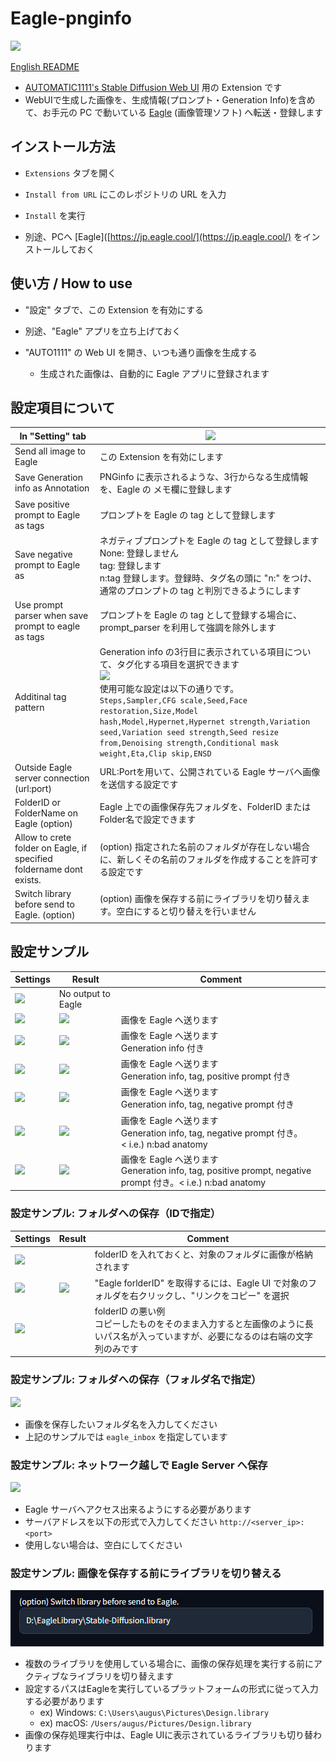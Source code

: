 # Eagle-pnginfo

![](misc/sss_top.png)

[English README](README.md)

- [AUTOMATIC1111's Stable Diffusion Web UI](https://github.com/AUTOMATIC1111/stable-diffusion-webui) 用の Extension です
- WebUIで生成した画像を、生成情報(プロンプト・Generation Info)を含めて、お手元の PC で動いている [Eagle](https://jp.eagle.cool/) (画像管理ソフト) へ転送・登録します

## インストール方法

- `Extensions` タブを開く

- `Install from URL` にこのレポジトリの URL を入力

- `Install` を実行

- 別途、PCへ [Eagle]([https://jp.eagle.cool/](https://jp.eagle.cool/) をインストールしておく

## 使い方 / How to use

- "設定" タブで、この Extension を有効にする

- 別途、"Eagle" アプリを立ち上げておく

- "AUTO1111" の Web UI を開き、いつも通り画像を生成する

   - 生成された画像は、自動的に Eagle アプリに登録されます

## 設定項目について

| In "Setting" tab                                                     | ![](misc/sss09.png)                                                                                                                                                                                                                                                                                                            |
| -------------------------------------------------------------------- | ------------------------------------------------------------------------------------------------------------------------------------------------------------------------------------------------------------------------------------------------------------------------------------------------------------------------------ |
| Send all image to Eagle                                              | この Extension を有効にします                                                                                                                                                                                                                                                                                                           |
| Save Generation info as Annotation                                   | PNGinfo に表示されるような、3行からなる生成情報を、Eagle の メモ欄に登録します                                                                                                                                                                                                                                                                                |
| Save positive prompt to Eagle as tags                                | プロンプトを Eagle の tag として登録します                                                                                                                                                                                                                                                                                                    |
| Save negative prompt to Eagle as                                     | ネガティブプロンプトを Eagle の tag として登録します<br/>None: 登録しません<br/>tag: 登録します<br/>n:tag 登録します。登録時、タグ名の頭に "n:" をつけ、通常のプロンプトの tag と判別できるようにします                                                                                                                                                                                                |
| Use prompt parser when save prompt to eagle as tags                  | プロンプトを Eagle の tag として登録する場合に、 prompt_parser を利用して強調を除外します |
| Additinal tag pattern                                                | Generation info の3行目に表示されている項目について、タグ化する項目を選択できます<br/>![](misc/sss10.png)<br />使用可能な設定は以下の通りです。<br/>```Steps,Sampler,CFG scale,Seed,Face restoration,Size,Model hash,Model,Hypernet,Hypernet strength,Variation seed,Variation seed strength,Seed resize from,Denoising strength,Conditional mask weight,Eta,Clip skip,ENSD``` |
| Outside Eagle server connection (url:port)                           | URL:Portを用いて、公開されている Eagle サーバへ画像を送信する設定です                                                                                                                                                                                                                                                                                     |
| FolderID or FolderName on Eagle (option)                             | Eagle 上での画像保存先フォルダを、FolderID または Folder名で設定できます                                                                                                                                                                                                                                                                                |
| Allow to crete folder on Eagle, if specified foldername dont exists. | (option) 指定された名前のフォルダが存在しない場合に、新しくその名前のフォルダを作成することを許可する設定です                                                                                                                                                                                                                                                                    |
| Switch library before send to Eagle. (option)                        | (option) 画像を保存する前にライブラリを切り替えます。空白にすると切り替えを行いません                                                                                                                                                                                                                                                                             |

## 設定サンプル

| Settings              | Result                | Comment                                                                                             |
| --------------------- | --------------------- | --------------------------------------------------------------------------------------------------- |
| ![](misc/sss00.png)   | No output to Eagle    |                                                                                                     |
| ![](misc/sss01-1.png) | ![](misc/sss01-2.png) | 画像を Eagle へ送ります                                                                                     |
| ![](misc/sss02-1.png) | ![](misc/sss02-2.png) | 画像を Eagle へ送ります<br/>Generation info 付き                                                              |
| ![](misc/sss03-1.png) | ![](misc/sss03-2.png) | 画像を Eagle へ送ります<br/>Generation info, tag, positive prompt 付き                                        |
| ![](misc/sss04-1.png) | ![](misc/sss04-2.png) | 画像を Eagle へ送ります<br/>Generation info, tag, negative prompt 付き                                        |
| ![](misc/sss05-1.png) | ![](misc/sss05-2.png) | 画像を Eagle へ送ります<br/>Generation info, tag, negative prompt 付き。< i.e.) n:bad anatomy                  |
| ![](misc/sss06-1.png) | ![](misc/sss06-2.png) | 画像を Eagle へ送ります<br/>Generation info, tag, positive prompt, negative prompt 付き。< i.e.) n:bad anatomy |

### 設定サンプル: フォルダへの保存（IDで指定）

| Settings              | Result                | Comment                                                                   |
| --------------------- | --------------------- | ------------------------------------------------------------------------- |
| ![](misc/sss07-4.png) |                       | folderID を入れておくと、対象のフォルダに画像が格納されます                                        |
| ![](misc/sss07-1.png) | ![](misc/sss07-3.png) | "Eagle forlderID" を取得するには、Eagle UI で対象のフォルダを右クリックし、"リンクをコピー" を選択          |
| ![](misc/sss07-2.png) |                       | folderID の悪い例<br/>コピーしたものをそのまま入力すると左画像のように長いパス名が入っていますが、必要になるのは右端の文字列のみです |

### 設定サンプル: フォルダへの保存（フォルダ名で指定）

![](misc/sss11.png)

- 画像を保存したいフォルダ名を入力してください
- 上記のサンプルでは `eagle_inbox` を指定しています

### 設定サンプル: ネットワーク越しで Eagle Server へ保存

![](misc/sss12.png)

- Eagle サーバへアクセス出来るようにする必要があります
- サーバアドレスを以下の形式で入力してください ```http://<server_ip>:<port>```
- 使用しない場合は、空白にしてください

### 設定サンプル: 画像を保存する前にライブラリを切り替える

![](misc/sss13.png)

- 複数のライブラリを使用している場合に、画像の保存処理を実行する前にアクティブなライブラリを切り替えます
- 設定するパスはEagleを実行しているプラットフォームの形式に従って入力する必要があります
  - ex) Windows: ```C:\Users\augus\Pictures\Design.library```
  - ex) macOS: ```/Users/augus/Pictures/Design.library```
- 画像の保存処理実行中は、Eagle UIに表示されているライブラリも切り替わります
